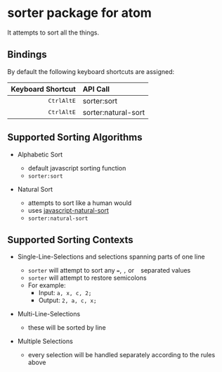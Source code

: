 # sorter package for atom

It attempts to sort all the things.

## Bindings

By default the following keyboard shortcuts are assigned:

|                         Keyboard Shortcut | API Call            |
|------------------------------------------:|:--------------------|
| <kbd>Ctrl</kbd><kbd>Alt</kbd><kbd>E</kbd> | sorter:sort         |
| <kbd>Ctrl</kbd><kbd>Alt</kbd><kbd>E</kbd> | sorter:natural-sort |

## Supported Sorting Algorithms

* Alphabetic Sort

	* default javascript sorting function
	* `sorter:sort`

* Natural Sort

	* attempts to sort like a human would
	* uses [javascript-natural-sort](https://npmjs.org/package/javascript-natural-sort)
	* `sorter:natural-sort`

## Supported Sorting Contexts

* Single-Line-Selections and selections spanning parts of one line

	* `sorter` will attempt to sort any `=`, `,` or ` ` separated values
	* `sorter` will attempt to restore semicolons
	* For example:
		* Input: `a, x, c, 2;`
		* Output: `2, a, c, x;`

* Multi-Line-Selections

	* these will be sorted by line

* Multiple Selections

	* every selection will be handled separately according to the rules above
